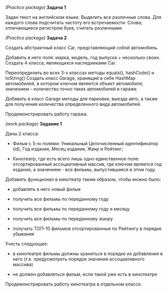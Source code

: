 
*(Practice package)*
**Задача 1** 

Задан текст на английском языке.
Выделить все различные слова.
Для каждого слова подсчитать частоту его встречаемости.
Слова, отличающиеся регистром букв, считать различными.

*(Practice package)*
**﻿Задача 2**
 
Создать абстрактный класс Car, представляющий собой автомобиль.

Добавить в него поля: марка, модель, год выпуска + несколько своих.
Создать 4 класса, являющихся наследниками Car.

Переопределить во всех 3-х классах методы equals(), hashCode() и toString()
Создать класс Garage, хранящий в себе HashMap автомобилей, в котором ключом является объект автомобиля, значением - количество точно таких автомобилей в гараже.

Добавить в класс Garage методы для парковки, выезда авто, а также для получения количества определенного вида автомобилей.

Продемонстрировать работу гаража.

*(work package)*
**Задание 1** 

Даны 2 класса:

- Фильм с 5-ю полями: Уникальный Целочисленный идентификатор (id), Год издания, Месяц издания, Жанр и Рейтинг;

- Кинотеатр, где есть всего лишь одно единственное поле: отсортированный ассоциативный массив, где ключом является год издания, а значением - все фильмы, выпустившиеся в этом году.

Добавить функционал в кинотеатр таким образом, чтобы можно было:

- добавлять в него новый фильм

- получить все фильмы по переданному году

- получить все фильмы по переданному году и месяцу

- получить все фильмы по переданному жанру

- получать ТОП-10 фильмов отсортированные по Рейтингу в порядке убывания

Учесть следующее:

- в кинотеатре фильмы должны храниться в порядке их добавления в него (т.е. предусмотреть порядок значения ассоциативного массива)

- не должен добавляться фильм, если такой уже есть в кинотеатре

Продемонстрировать работу кинотеатра в отдельном классе.
